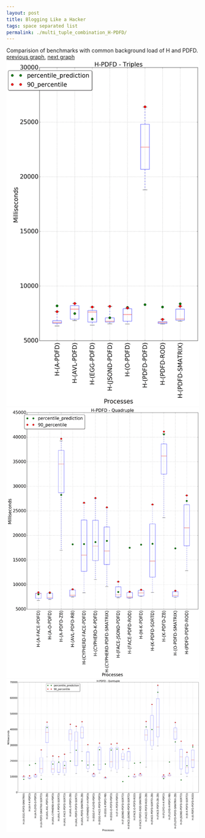 ```yaml
---
layout: post
title: Blogging Like a Hacker
tags: space separated list
permalink: ./multi_tuple_combination_H-PDFD/
---
```


Comparision of benchmarks with common background load of H and PDFD.
[previous graph](./multi_tuple_combination_H-O/), [next graph](./multi_tuple_combination_H-RB/)
<img src="./images/triple/H/H-PDFD_box.png" alt="graph figure"><img src="./images/quadruple/H/H-PDFD_box.png" alt="graph figure"><img src="./images/quintuple/H/H-PDFD_box.png" alt="graph figure">